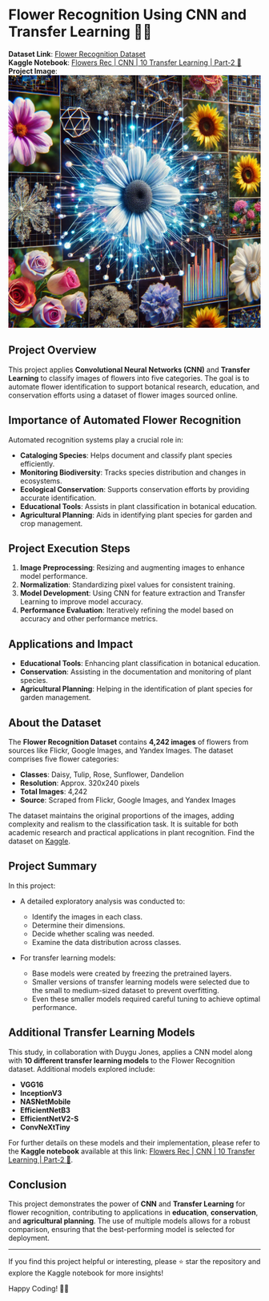 # Flower Recognition Using CNN and Transfer Learning 🌸🤖

**Dataset Link**: [Flower Recognition Dataset](https://www.kaggle.com/datasets/alxmamaev/flowers-recognition)  
**Kaggle Notebook**: [Flowers Rec | CNN | 10 Transfer Learning | Part-2 🌻](https://www.kaggle.com/code/fnurazman/flowers-cnn-10-transfer-learning-part-2)  
**Project Image**:  
<img src="https://github.com/Fatma-Nur-Azman/Data-Science_Projects-ML-DL/blob/main/ML_07_Flowers_Detection/flowers.jpeg" alt="Flower Recognition" width="600">

## Project Overview

This project applies **Convolutional Neural Networks (CNN)** and **Transfer Learning** to classify images of flowers into five categories. The goal is to automate flower identification to support botanical research, education, and conservation efforts using a dataset of flower images sourced online.

## Importance of Automated Flower Recognition

Automated recognition systems play a crucial role in:
- **Cataloging Species**: Helps document and classify plant species efficiently.
- **Monitoring Biodiversity**: Tracks species distribution and changes in ecosystems.
- **Ecological Conservation**: Supports conservation efforts by providing accurate identification.
- **Educational Tools**: Assists in plant classification in botanical education.
- **Agricultural Planning**: Aids in identifying plant species for garden and crop management.

## Project Execution Steps

1. **Image Preprocessing**: Resizing and augmenting images to enhance model performance.
2. **Normalization**: Standardizing pixel values for consistent training.
3. **Model Development**: Using CNN for feature extraction and Transfer Learning to improve model accuracy.
4. **Performance Evaluation**: Iteratively refining the model based on accuracy and other performance metrics.

## Applications and Impact

- **Educational Tools**: Enhancing plant classification in botanical education.
- **Conservation**: Assisting in the documentation and monitoring of plant species.
- **Agricultural Planning**: Helping in the identification of plant species for garden management.

## About the Dataset

The **Flower Recognition Dataset** contains **4,242 images** of flowers from sources like Flickr, Google Images, and Yandex Images. The dataset comprises five flower categories:

- **Classes**: Daisy, Tulip, Rose, Sunflower, Dandelion
- **Resolution**: Approx. 320x240 pixels
- **Total Images**: 4,242
- **Source**: Scraped from Flickr, Google Images, and Yandex Images

The dataset maintains the original proportions of the images, adding complexity and realism to the classification task. It is suitable for both academic research and practical applications in plant recognition. Find the dataset on [Kaggle](https://www.kaggle.com/datasets/alxmamaev/flowers-recognition).

## Project Summary

In this project:

- A detailed exploratory analysis was conducted to:
  - Identify the images in each class.
  - Determine their dimensions.
  - Decide whether scaling was needed.
  - Examine the data distribution across classes.

- For transfer learning models:
  - Base models were created by freezing the pretrained layers.
  - Smaller versions of transfer learning models were selected due to the small to medium-sized dataset to prevent overfitting.
  - Even these smaller models required careful tuning to achieve optimal performance.

## Additional Transfer Learning Models

This study, in collaboration with Duygu Jones, applies a CNN model along with **10 different transfer learning models** to the Flower Recognition dataset. Additional models explored include:

- **VGG16**
- **InceptionV3**
- **NASNetMobile**
- **EfficientNetB3**
- **EfficientNetV2-S**
- **ConvNeXtTiny**

For further details on these models and their implementation, please refer to the **Kaggle notebook** available at this link: [Flowers Rec | CNN | 10 Transfer Learning | Part-2 🌻](https://www.kaggle.com/code/fnurazman/flowers-cnn-10-transfer-learning-part-2).

## Conclusion

This project demonstrates the power of **CNN** and **Transfer Learning** for flower recognition, contributing to applications in **education**, **conservation**, and **agricultural planning**. The use of multiple models allows for a robust comparison, ensuring that the best-performing model is selected for deployment.

---

If you find this project helpful or interesting, please ⭐ star the repository and explore the Kaggle notebook for more insights!

Happy Coding! 🌼✨
